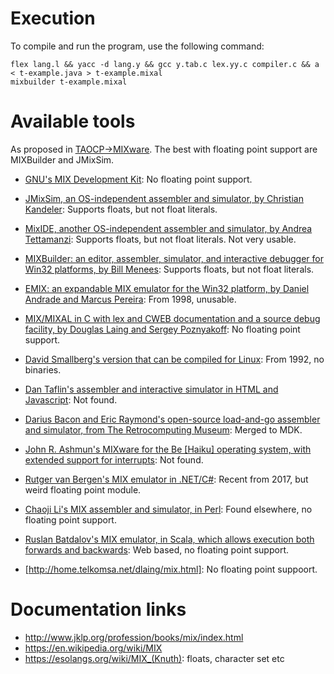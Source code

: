 # Execution

To compile and run the program, use the following command:

```shell
flex lang.l && yacc -d lang.y && gcc y.tab.c lex.yy.c compiler.c && a < t-example.java > t-example.mixal
mixbuilder t-example.mixal
```

# Available tools

As proposed in [TAOCP->MIXware](https://www-cs-faculty.stanford.edu/~knuth/taocp.html). The best with floating point support are MIXBuilder and JMixSim.

* [GNU's MIX Development Kit](http://www.gnu.org/software/mdk/mdk.html): No floating point support.
* [JMixSim, an OS-independent assembler and simulator, by Christian Kandeler](http://sourceforge.net/projects/jmixsim): Supports floats, but not float literals.
* [MixIDE, another OS-independent assembler and simulator, by Andrea Tettamanzi](http://mixide.sourceforge.net/): Supports floats, but not float literals. Not very usable.
* [MIXBuilder: an editor, assembler, simulator, and interactive debugger for Win32 platforms, by Bill Menees](http://www.menees.com/): Supports floats, but not float literals.
* [EMIX: an expandable MIX emulator for the Win32 platform, by Daniel Andrade and Marcus Pereira](http://members.tripod.com/~dandrade): From 1998, unusable.
* [MIX/MIXAL in C with lex and CWEB documentation and a source debug facility, by Douglas Laing and Sergey Poznyakoff](http://gray.gnu.org.ua/mix.html): No floating point support.
* [David Smallberg's version that can be compiled for Linux](http://web.archive.org/web/20080801094331/http://swiss.csail.mit.edu/~adler/MIX/): From 1992, no binaries.
* [Dan Taflin's assembler and interactive simulator in HTML and Javascript](http://www.recreationalmath.com/mixal): Not found.
* [Darius Bacon and Eric Raymond's open-source load-and-go assembler and simulator, from The Retrocomputing Museum](http://www.catb.org/~esr/mixal/): Merged to MDK.
* [John R. Ashmun's MIXware for the Be \[Haiku\] operating system, with extended support for interrupts](http://www.bebits.com/app/3723): Not found.
* [Rutger van Bergen's MIX emulator in .NET/C\#](http://rbergen.home.xs4all.nl/mixemul.html): Recent from 2017, but weird floating point module.
* [Chaoji Li's MIX assembler and simulator, in Perl](http://litchie.net/programs/mixsim.html): Found elsewhere, no floating point support.
* [Ruslan Batdalov's MIX emulator, in Scala, which allows execution both forwards and backwards](http://www.mix-emulator.org/): Web based, no floating point support.


* [http://home.telkomsa.net/dlaing/mix.html]: No floating point suppoort.

# Documentation links

* http://www.jklp.org/profession/books/mix/index.html
* https://en.wikipedia.org/wiki/MIX
* https://esolangs.org/wiki/MIX_(Knuth): floats, character set etc

